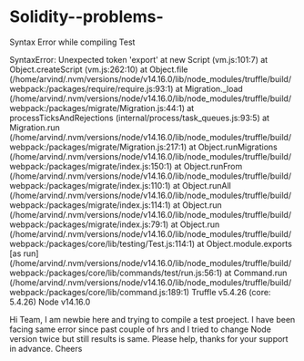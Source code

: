 # Solidity--problems-
Syntax Error while compiling Test 



SyntaxError: Unexpected token 'export'
    at new Script (vm.js:101:7)
    at Object.createScript (vm.js:262:10)
    at Object.file (/home/arvind/.nvm/versions/node/v14.16.0/lib/node_modules/truffle/build/webpack:/packages/require/require.js:93:1)
    at Migration._load (/home/arvind/.nvm/versions/node/v14.16.0/lib/node_modules/truffle/build/webpack:/packages/migrate/Migration.js:44:1)
    at processTicksAndRejections (internal/process/task_queues.js:93:5)
    at Migration.run (/home/arvind/.nvm/versions/node/v14.16.0/lib/node_modules/truffle/build/webpack:/packages/migrate/Migration.js:217:1)
    at Object.runMigrations (/home/arvind/.nvm/versions/node/v14.16.0/lib/node_modules/truffle/build/webpack:/packages/migrate/index.js:150:1)
    at Object.runFrom (/home/arvind/.nvm/versions/node/v14.16.0/lib/node_modules/truffle/build/webpack:/packages/migrate/index.js:110:1)
    at Object.runAll (/home/arvind/.nvm/versions/node/v14.16.0/lib/node_modules/truffle/build/webpack:/packages/migrate/index.js:114:1)
    at Object.run (/home/arvind/.nvm/versions/node/v14.16.0/lib/node_modules/truffle/build/webpack:/packages/migrate/index.js:79:1)
    at Object.run (/home/arvind/.nvm/versions/node/v14.16.0/lib/node_modules/truffle/build/webpack:/packages/core/lib/testing/Test.js:114:1)
    at Object.module.exports [as run] (/home/arvind/.nvm/versions/node/v14.16.0/lib/node_modules/truffle/build/webpack:/packages/core/lib/commands/test/run.js:56:1)
    at Command.run (/home/arvind/.nvm/versions/node/v14.16.0/lib/node_modules/truffle/build/webpack:/packages/core/lib/command.js:189:1)
Truffle v5.4.26 (core: 5.4.26)
Node v14.16.0

Hi Team, I am newbie here and trying to compile a test proeject. I have been facing same error since past couple of hrs and I tried to change Node version twice but still results is same. Please help, thanks for your support in advance. Cheers    
